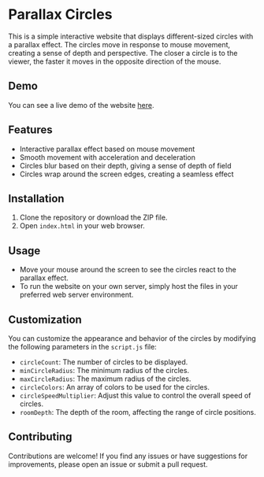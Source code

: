 # Parallax Circles

This is a simple interactive website that displays different-sized circles with a parallax effect. The circles move in response to mouse movement, creating a sense of depth and perspective. The closer a circle is to the viewer, the faster it moves in the opposite direction of the mouse.

## Demo

You can see a live demo of the website [here]([https://your-demo-url.com](https://cawittmn.github.io/test-site/)).

## Features

- Interactive parallax effect based on mouse movement
- Smooth movement with acceleration and deceleration
- Circles blur based on their depth, giving a sense of depth of field
- Circles wrap around the screen edges, creating a seamless effect

## Installation

1. Clone the repository or download the ZIP file.
2. Open `index.html` in your web browser.

## Usage

- Move your mouse around the screen to see the circles react to the parallax effect.
- To run the website on your own server, simply host the files in your preferred web server environment.

## Customization

You can customize the appearance and behavior of the circles by modifying the following parameters in the `script.js` file:

- `circleCount`: The number of circles to be displayed.
- `minCircleRadius`: The minimum radius of the circles.
- `maxCircleRadius`: The maximum radius of the circles.
- `circleColors`: An array of colors to be used for the circles.
- `circleSpeedMultiplier`: Adjust this value to control the overall speed of circles.
- `roomDepth`: The depth of the room, affecting the range of circle positions.

## Contributing

Contributions are welcome! If you find any issues or have suggestions for improvements, please open an issue or submit a pull request.


